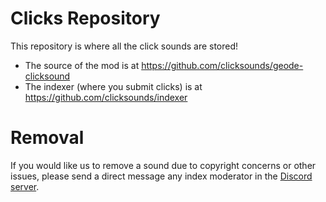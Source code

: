 # Clicks Repository
This repository is where all the click sounds are stored!
- The source of the mod is at https://github.com/clicksounds/geode-clicksound
- The indexer (where you submit clicks) is at https://github.com/clicksounds/indexer

# Removal
If you would like us to remove a sound due to copyright concerns or other issues, please send a direct message any index moderator in the [Discord server](https://discord.gg/tu98bsGA32).
